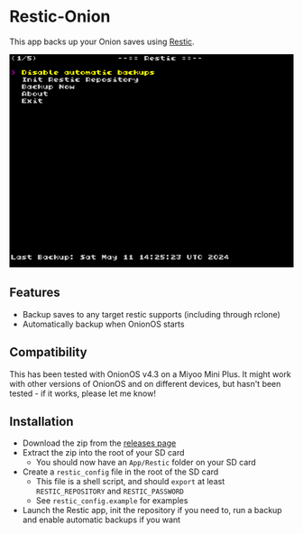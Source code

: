 # Restic-Onion

This app backs up your Onion saves using [Restic](https://restic.net/).

![Screenshot of the Restic-Onion app](/Screenshot.png)

## Features

* Backup saves to any target restic supports (including through rclone)
* Automatically backup when OnionOS starts

## Compatibility

This has been tested with OnionOS v4.3 on a Miyoo Mini Plus. It might work with other versions of OnionOS and on different devices, but hasn't been tested - if it works, please let me know!

## Installation

* Download the zip from the [releases page](https://github.com/insertjokehere/restic-onion/releases)
* Extract the zip into the root of your SD card
  * You should now have an `App/Restic` folder on your SD card
* Create a `restic_config` file in the root of the SD card
  * This file is a shell script, and should `export` at least `RESTIC_REPOSITORY` and `RESTIC_PASSWORD`
  * See `restic_config.example` for examples
* Launch the Restic app, init the repository if you need to, run a backup and enable automatic backups if you want